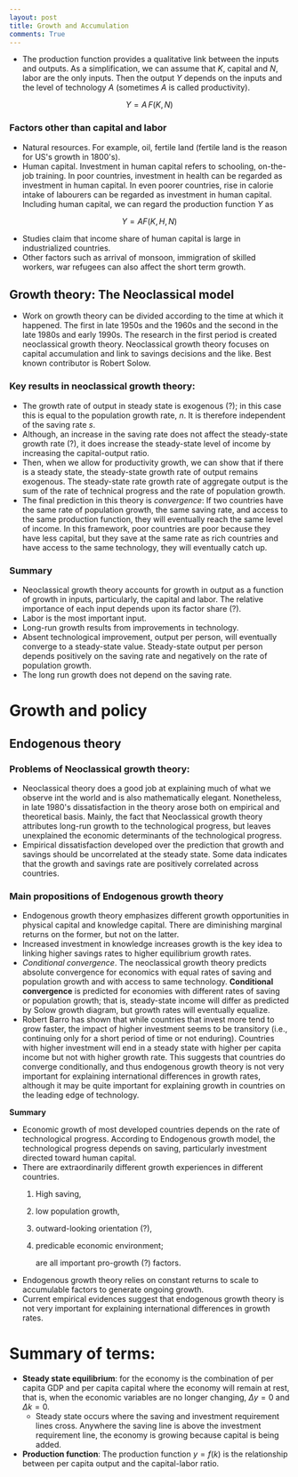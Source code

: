 ```yaml
---
layout: post
title: Growth and Accumulation
comments: True
---
```


* The production function provides a qualitative link between the inputs and outputs. As a simplification, we can assume that $K$, capital and $N$, labor are the only inputs. Then the output $Y$ depends on the inputs and the level of technology $A$ (sometimes $A$ is called productivity).

$$Y = A\, F(K,N)$$

### Factors other than capital and labor

* Natural resources. For example, oil, fertile land (fertile land is the reason for US's growth in 1800's).
* Human capital. Investment in human capital refers to schooling, on-the-job training. In poor countries, investment in health can be regarded as investment in human capital. In even poorer countries, rise in calorie intake of labourers can be regarded as investment in human capital. Including human capital, we can regard the production function $Y$ as

$$Y = AF(K,H,N)$$

* Studies claim that income share of human capital is large in industrialized countries.
* Other factors such as arrival of monsoon, immigration of skilled workers, war refugees can also affect the short term growth.

## Growth theory: The Neoclassical model

* Work on growth theory can be divided according to the time at which it happened. The first in late 1950s and the 1960s and the second in the late 1980s and early 1990s. The research in the first period is created neoclassical growth theory. Neoclassical growth theory focuses on capital accumulation and link to savings decisions and the like. Best known contributor is Robert Solow.

### Key results in neoclassical growth theory:

* The growth rate of output in steady state is exogenous (?); in this case this is equal to the population growth rate, $n$. It is therefore independent of the saving rate $s$.
* Although, an increase in the saving rate does not affect the steady-state growth rate (?), it does increase the steady-state level of income by increasing the capital-output ratio.
* Then, when we allow for productivity growth, we can show that if there is a steady state, the steady-state growth rate of output remains exogenous. The steady-state rate growth rate of aggregate output is the sum of the rate of technical progress and the rate of population growth.
* The final prediction in this theory is *convergence*: If two countries have the same rate of population growth, the same saving rate, and access to the same production function, they will eventually reach the same level of income. In this framework, poor countries are poor because they have less capital, but they save at the same rate as rich countries and have access to the same technology, they will eventually catch up.

### Summary

* Neoclassical growth theory accounts for growth in output as a function of growth in inputs, particularly, the capital and labor. The relative importance of each input depends upon its factor share (?).
* Labor is the most important input.
* Long-run growth results from improvements in technology.
* Absent technological improvement, output per person, will eventually converge to a steady-state value. Steady-state output per person depends positively on the saving rate and negatively on the rate of population growth.
* The long run growth does not depend on the saving rate. 

# Growth and policy

## Endogenous theory

### Problems of Neoclassical growth theory:

* Neoclassical theory does a good job at explaining much of what we observe int the world and is also mathematically elegant. Nonetheless, in late 1980's dissatisfaction in the theory arose both on empirical and theoretical basis. Mainly, the fact that Neoclassical growth theory attributes long-run growth to the technological progress, but leaves unexplained the economic determinants of the technological progress.
* Empirical dissatisfaction developed over the prediction that growth and savings should be uncorrelated at the steady state. Some data indicates that the growth and savings rate are positively correlated across countries. 

### Main propositions of Endogenous growth theory

* Endogenous growth theory emphasizes different growth opportunities in physical capital and knowledge capital. There are diminishing marginal returns on the former, but not on the latter.
* Increased investment in knowledge increases growth is the key idea to linking higher savings rates to higher equilibrium growth rates.
* *Conditional convergence*. The neoclassical growth theory predicts absolute convergence for economics with equal rates of saving and population growth and with access to same technology. **Conditional convergence** is predicted for economies with different rates of saving or population growth; that is, steady-state income will differ as predicted by Solow growth diagram, but growth rates will eventually equalize.
* Robert Barro has shown that while countries that invest more tend to grow faster, the impact of higher investment seems to be transitory (i.e., continuing only for a short period of time or not enduring). Countries with higher investment will end in a steady state with higher per capita income but not with higher growth rate. This suggests that countries do converge conditionally, and thus endogenous growth theory is not very important for explaining international differences in growth rates, although it may be quite important for explaining growth in countries on the leading edge of technology.  


**Summary**

* Economic growth of most developed countries depends on the rate of technological progress. According to Endogenous growth model, the technological progress depends on saving, particularly investment directed toward human capital.
* There are extraordinarily different growth experiences in different countries.
  1. High saving,
  2. low population growth,
  3. outward-looking orientation (?),
  4. predicable economic environment;
  
     are all important pro-growth (?) factors. 
* Endogenous growth theory relies on constant returns to scale to accumulable factors to generate ongoing growth.
* Current empirical evidences suggest that endogenous growth theory is not very important for explaining international differences in growth rates. 

# Summary of terms:

* **Steady state equilibrium**: for the economy is the combination of per capita GDP and per capita capital where the economy will remain at rest, that is, when the economic variables are no longer changing, $\Delta y = 0$ and $\Delta k = 0$.
  * Steady state occurs where the saving and investment requirement lines cross. Anywhere the saving line is above the investment requirement line, the economy is growing because capital is being added. 
* **Production function**: The production function $y= f(k)$ is the relationship between per capita output and the capital-labor ratio. 
